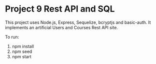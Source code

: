 # Project 9 Rest API and SQL
This project uses Node.js, Express, Sequelize, bcryptjs and basic-auth. It implements an artificial Users and Courses Rest API site.

To run:

1. npm install
2. npm seed
3. npm start